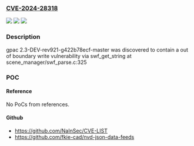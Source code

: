 ### [CVE-2024-28318](https://cve.mitre.org/cgi-bin/cvename.cgi?name=CVE-2024-28318)
![](https://img.shields.io/static/v1?label=Product&message=n%2Fa&color=blue)
![](https://img.shields.io/static/v1?label=Version&message=n%2Fa&color=blue)
![](https://img.shields.io/static/v1?label=Vulnerability&message=n%2Fa&color=brighgreen)

### Description

gpac 2.3-DEV-rev921-g422b78ecf-master was discovered to contain a out of boundary write vulnerability via swf_get_string at scene_manager/swf_parse.c:325

### POC

#### Reference
No PoCs from references.

#### Github
- https://github.com/NaInSec/CVE-LIST
- https://github.com/fkie-cad/nvd-json-data-feeds

